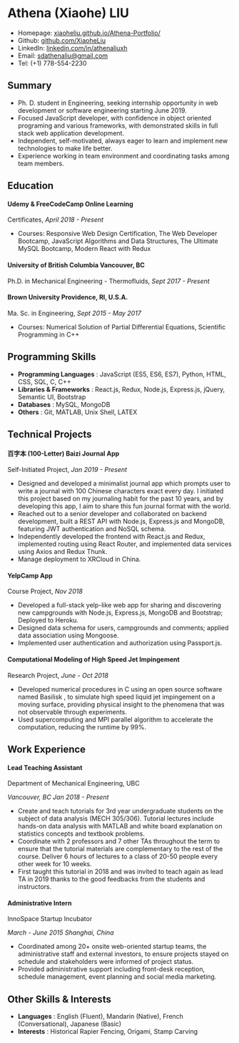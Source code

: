 # Athena (Xiaohe) LIU

- Homepage: [xiaoheliu.github.io/Athena-Portfolio/](https://xiaoheliu.github.io/Athena-Portfolio/)
- Github: [github.com/XiaoheLiu](https://github.com/XiaoheLiu)
- LinkedIn: [linkedin.com/in/athenaliuxh](https://linkedin.com/in/athenaliuxh/)
- Email: [sdathenaliu@gmail.com](mailto:sdathenaliu@gmail.com)
- Tel: (+1) 778-554-2230

## Summary

- Ph. D. student in Engineering, seeking internship opportunity in web development or software engineering starting June 2019.
- Focused JavaScript developer, with confidence in object oriented programing and various frameworks, with demonstrated skills in full stack web application development.
- Independent, self-motivated, always eager to learn and implement new technologies to make life better.
- Experience working in team environment and coordinating tasks among team members.

## Education

#### Udemy & FreeCodeCamp Online Learning

Certificates, _April 2018 - Present_

- Courses: Responsive Web Design Certification, The Web Developer Bootcamp, JavaScript Algorithms and Data Structures, The Ultimate MySQL Bootcamp, Modern React with Redux

#### University of British Columbia Vancouver, BC

Ph.D. in Mechanical Engineering - Thermofluids, _Sept 2017 - Present_

#### Brown University Providence, RI, U.S.A.

Ma. Sc. in Engineering, _Sept 2015 - May 2017_

- Courses: Numerical Solution of Partial Differential Equations, Scientific Programming in C++

## Programming Skills

- **Programming Languages** : JavaScript (ES5, ES6, ES7), Python, HTML, CSS, SQL, C, C++
- **Libraries & Frameworks** : React.js, Redux, Node.js, Express.js, jQuery, Semantic UI, Bootstrap
- **Databases** : MySQL, MongoDB
- **Others** : Git, MATLAB, Unix Shell, LATEX

## Technical Projects

#### 百字本 (100-Letter) Baizi Journal App

Self-Initiated Project, _Jan 2019 - Present_

- Designed and developed a minimalist journal app which prompts user to write a journal with 100 Chinese characters exact every day. I initiated this project based on my journaling habit for the past 10 years, and by developing this app, I aim to share this fun journal format with the world.
- Reached out to a senior developer and collaborated on backend development, built a REST API with Node.js, Express.js and MongoDB, featuring JWT authentication and NoSQL schema.
- Independently developed the frontend with React.js and Redux, implemented routing using React Router, and implemented data services using Axios and Redux Thunk.
- Manage deployment to XRCloud in China.

#### YelpCamp App

Course Project, _Nov 2018_

- Developed a full-stack yelp-like web app for sharing and discovering new campgrounds with Node.js, Express.js, MongoDB and Bootstrap; Deployed to Heroku.
- Designed data schema for users, campgrounds and comments; applied data association using Mongoose.
- Implemented user authentication and authorization using Passport.js.

#### Computational Modeling of High Speed Jet Impingement

Research Project, _June - Oct 2018_

- Developed numerical procedures in C using an open source software named Basilisk , to simulate high speed liquid jet impingement on a moving surface, providing physical insight to the phenomena that was not observable through experiments.
- Used supercomputing and MPI parallel algorithm to accelerate the computation, reducing the runtime by 99%.

## Work Experience

#### Lead Teaching Assistant

Department of Mechanical Engineering, UBC

_Vancouver, BC_
_Jan 2018 - Present_

- Create and teach tutorials for 3rd year undergraduate students on the subject of data analysis (MECH 305/306). Tutorial lectures include hands-on data analysis with MATLAB and white board explanation on statistics concepts and textbook problems.
- Coordinate with 2 professors and 7 other TAs throughout the term to ensure that the tutorial materials are complementary to the rest of the course. Deliver 6 hours of lectures to a class of 20-50 people every other week for 10 weeks.
- First taught this tutorial in 2018 and was invited to teach again as lead TA in 2019 thanks to the good feedbacks from the students and instructors.

#### Administrative Intern

InnoSpace Startup Incubator

_March - June 2015_
_Shanghai, China_

- Coordinated among 20+ onsite web-oriented startup teams, the administrative staff and external investors, to ensure projects stayed on schedule and stakeholders were informed of project status.
- Provided administrative support including front-desk reception, schedule management, event planning and social media marketing.

## Other Skills & Interests

- **Languages** : English (Fluent), Mandarin (Native), French (Conversational), Japanese (Basic)
- **Interests** : Historical Rapier Fencing, Origami, Stamp Carving
